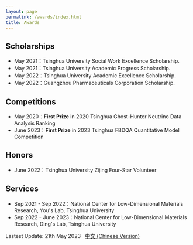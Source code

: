 ```yaml
---
layout: page
permalink: /awards/index.html
title: Awards
---
```


## Scholarships

- May 2021：Tsinghua University Social Work Excellence Scholarship.
- May 2021：Tsinghua University Academic Progress Scholarship.
- May 2022：Tsinghua University Academic Excellence Scholarship.
- May 2022：Guangzhou Pharmaceuticals Corporation Scholarship.

## Competitions

- May 2020：**First Prize** in 2020 Tsinghua Ghost-Hunter Neutrino Data Analysis Ranking
- June 2023：**First Prize** in 2023 Tsinghua FBDQA Quantitative Model Competition
## Honors
- June 2022：Tsinghua University Zijing Four-Star Volunteer
## Services

- Sep 2021 - Sep 2022：National Center for Low-Dimensional Materials Research, You's Lab, Tsinghua University
- Sep 2022 - June 2023：National Center for Low-Dimensional Materials Research, Ding's Lab, Tsinghua University

Lastest Update: 21th May 2023 &nbsp; [中文 (Chinese Version)](https://AuroraRyan0301.github.io/aurora.github.io/blob/main/awards-zh/)
